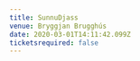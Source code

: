 ```yaml
---
title: SunnuDjass
venue: Bryggjan Brugghús
date: 2020-03-01T14:11:42.099Z
ticketsrequired: false
---
```


